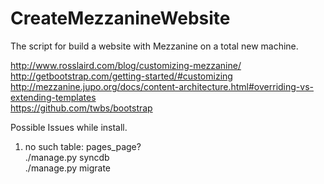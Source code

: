 CreateMezzanineWebsite
======================

The script for build a website with Mezzanine on a total new machine.


http://www.rosslaird.com/blog/customizing-mezzanine/  
http://getbootstrap.com/getting-started/#customizing  
http://mezzanine.jupo.org/docs/content-architecture.html#overriding-vs-extending-templates  
https://github.com/twbs/bootstrap  

Possible Issues while install.

1. no such table: pages_page?  
./manage.py syncdb  
./manage.py migrate
  
